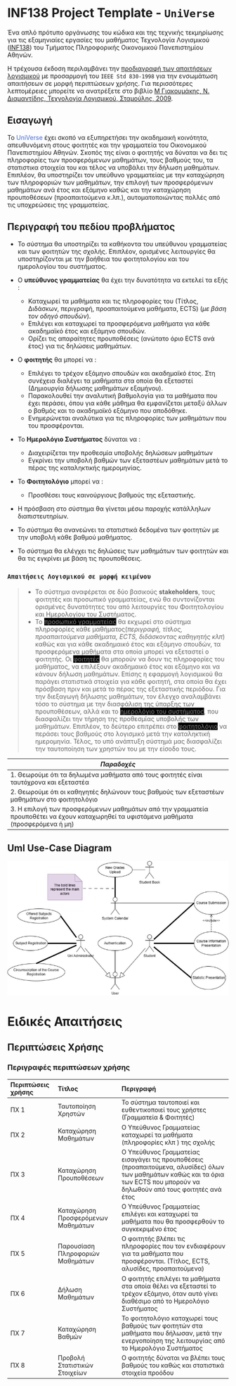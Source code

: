 # INF138 Project Template - ``UniVerse``

Ένα απλό πρότυπο οργάνωσης του κώδικα και της τεχνικής τεκμηρίωσης για τις εξαμηνιαίες εργασίες του μαθήματος Τεχνολογία Λογισμικού ([INF138](https://eclass.aueb.gr/courses/INF138/)) του Τμήματος Πληροφορικής Οικονομικού Πανεπιστημίου Αθηνών.

Η τρέχουσα έκδοση περιλαμβάνει την [προδιαγραφή των απαιτήσεων λογισμικού](docs/markdown/software-requirements.md) με προσαρμογή του `IEEE Std 830-1998` για την ενσωμάτωση απαιτήσεων σε μορφή περιπτώσεων χρήσης. Για περισσότερες λεπτομέρειες μπορείτε να ανατρέξετε στο βιβλίο [Μ Γιακουμάκης, Ν. Διαμαντίδης, Τεχνολογία Λογισμικού, Σταμούλης, 2009](https://www.softeng.gr).
##  **Εισαγωγή**
Το <mark style= 'color:royalblue; background-color: transparent'>UniVerse</mark> έχει σκοπό να εξυπηρετήσει την ακαδημαική κοινότητα, απευθυνόμενη στους φοιτητές και την γραμματεία του Οικονομικού Πανεπιστημίου Αθηνών. Σκοπός της είναι ο φοιτητής να δύναται να δει τις πληροφορίες των προσφερόμενων μαθημάτων, τους βαθμούς του, τα στατιστικα στοιχεία του και τέλος να υποβάλει την δήλωση μαθημάτων. Επιπλέον, θα υποστηρίζει τον υπεύθυνο γραμματείας με την καταχώρηση των πληροφοριών των μαθημάτων, την επιλογή των προσφερόμενων μαθημάτων ανά έτος και εξάμηνο καθώς και την καταχώρηση προυποθέσεων (προαπαιτούμενα κ.λπ.), αυτοματοποιώντας πολλές από τις υποχρεώσεις της γραμματείας.

##  Περιγραφή του πεδίου προβλήματος
-	Το σύστημα θα υποστηρίζει τα καθήκοντα του υπεύθυνου γραμματείας και των φοιτητών της σχολής. Επιπλέον, ορισμένες λειτουργίες θα υποστηρίζονται με την βοήθεια του φοιτητολογίου και του ημερολογίου του συστήματος.
-	Ο **υπεύθυνος γραμματείας** θα έχει την δυνατότητα να εκτελεί τα εξής :
    -	Καταχωρεί τα μαθήματα και τις πληροφορίες του (Τίτλος, Διδάσκων, περιγραφή, προαπαιτούμενα μαθήματα, ΕCTS) (*με βάση τον οδηγό σπουδών*).
    -  	Επιλέγει και καταχωρεί τα προσφερόμενα μαθήματα για κάθε ακαδημαϊκό έτος και εξάμηνο σπουδών.
    -   Ορίζει τις απαραίτητες προυποθέσεις (ανώτατο όριο ECTS ανά έτος) για τις δηλώσεις μαθημάτων.
-   Ο **φοιτητής** θα μπορεί να :
    -	Επιλέγει το τρέχον εξάμηνο σπουδών και ακαδημαϊκό έτος. Στη συνέχεια διαλέγει τα μαθήματα στα οποία θα εξεταστεί (Δημιουργία δήλωσης μαθημάτων εξαμήνου).
    -	Παρακολουθεί την αναλυτική βαθμολογία για τα μαθήματα που έχει περάσει, όπου για κάθε μάθημα θα εμφανίζεται μεταξύ άλλων ο βαθμός και το ακαδημαϊκό εξάμηνο που αποδόθηκε.
    -   Ενημερώνεται αναλύτικα για τις πληροφορίες των μαθημάτων που του προσφέρονται.
-	Το **Ημερολόγιο Συστήματος** δύναται να :
    -	Διαχειρίζεται την προθεσμία υποβολής δηλώσεων μαθημάτων
    -   Εγκρίνει την υποβολή βαθμών των εξεταστέων μαθημάτων μετά το πέρας της καταληκτικής ημερομηνίας.
-   Το **Φοιτητολόγιο** μπορεί να :
    -   Προσθέσει τους καινούργιους βαθμούς της εξεταστικής.

-	Η πρόσβαση στο σύστημα θα γίνεται μέσω παροχής κατάλληλων διαπιστευτηρίων.
-	Το σύστημα θα ανανεώνει τα στατιστικά δεδομένα των φοιτητών με την υποβολή κάθε βαθμού μαθήματος.
-   Το σύστημα θα ελέγχει τις δηλώσεις των μαθημάτων των φοιτητών και θα τις εγκρίνει με βάση τις προυποθέσεις.

### `Απαιτήσεις Λογισμικού σε μορφή κειμένου`
> - Το σύστημα αναφέρεται σε δύο βασικούς **stakeholders**, τους φοιτητές και προσωπικό γραμματείας, ενώ θα συντονίζονται ορισμένες δυνατότητες του από λειτουργίες του Φοιτητολογίου και Ημερολογίου του Συστήματος.  
> - Το <mark style= 'color:gray; background-color: black'>προσωπικό γραμματείας</mark> θα εκχωρεί στο σύστημα πληροφορίες κάθε μαθήματος(*περιγραφή, τίτλος, προαπαιτούμενα μαθήματα, ECTS, διδάσκοντας καθηγητής κλπ*) καθώς και για κάθε ακαδημαικό έτος και εξάμηνο σπουδών, τα προσφερόμενα μαθήματα στα οποία μπορεί να εξεταστεί ο φοιτητής. Οι <mark style= 'color:gray; background-color: black'>φοιτητές</mark> θα μπορούν να δουν τις πληροφορίες του μαθήματος, να επιλέξουν ακαδημαικό έτος και εξάμηνο και να κάνουν δήλωση μαθημάτων. Επίσης η εφαρμογή λογισμικού θα παράγει στατιστικά στοιχεία για κάθε φοιτητή, στα οποία θα έχει πρόσβαση πριν και μετά το πέρας της εξεταστικής περιόδου. Για την διεξαγωγή δήλωσης μαθημάτων, τον έλεγχο αναλαμβάνει τόσο το σύστημα με την διασφάλιση της ύπαρξης των προυποθέσεων, αλλά και το <mark style= 'color:gray; background-color: black'>ημερολόγιο του συστήματος</mark>, που διασφαλίζει την τήρηση της προθεσμίας υποβολής των μαθημάτων. Επιπλέον, το δεύτερο επιτρέπει στο <mark style= 'color:gray; background-color: black'>φοιτητολόγιο</mark> να περάσει τους βαθμούς στο λογισμικό μετά την καταληκτική ημερομηνία. Τέλος, το υπό ανάπτυξη σύστημά μας διασφαλίζει την ταυτοποίηση των χρηστών του με την είσοδο τους.

| <center>***Παραδοχές***</center> |
| --------------- |
|1. Θεωρούμε ότι τα δηλωμένα μαθήματα από τους φοιτητές είναι ταυτόχρονα και εξεταστέα |
|2. Θεωρούμε ότι οι καθηγητές δηλώνουν τους βαθμούς των εξεταστέων μαθημάτων στο φοιτητολόγιο |
|3. Η επιλογή των προσφερόμενων μαθημάτων από την γραμματεία προυποθέτει να έχουν καταχωρηθεί τα υφιστάμενα μαθήματα (προσφερόμενα ή μη)|

## Uml Use-Case Diagram
![Εναλλακτικό κείμενο](docs/markdown/uml/requirements/UseCase.jpg "UseCase Diagram")

# Ειδικές Απαιτήσεις
## Περιπτώσεις Χρήσης

### Περιγραφές περιπτώσεων χρήσης 
| Περιπτώσεις χρήσης | Τίτλος | Περιγραφή |
| :-----| :--------------| :------------------------------|
| ΠΧ 1 | Ταυτοποίηση Χρηστών | Το σύστημα ταυτοποιεί και ευθεντικοποιεί τους χρήστες (Γραμματεία & Φοιτητές)|
| ΠΧ 2 | Καταχώρηση Μαθημάτων | Ο Υπεύθυνος Γραμματείας καταχωρεί τα μαθήματα (πληροφορίες κλπ ) της σχολής  |
| ΠΧ 3 | Καταχώρηση Προυποθέσεων | Ο Υπεύθυνος Γραμματείας εισαγάγει τις προυποθέσεις (προαπαιτούμενα, αλυσίδες) όλων των μαθημάτων καθώς και τα όρια των ECTS που μπορούν να δηλωθούν από τους φοιτητές ανά έτος  |
| ΠΧ 4 | Καταχώρηση Προσφερόμενων Μαθημάτων | Ο Υπεύθυνος Γραμματείας επιλέγει και καταχωρεί τα μαθήματα που θα προσφερθούν το συγκεκριμένο έτος |
| ΠΧ 5 | Παρουσίαση Πληροφοριών Μαθημάτων | Ο φοιτητής βλέπει τις πληροφορίες που τον ενδιαφέρουν για τα μαθήματα που προσφέρονται. (Τίτλος, ECTS, αλυσίδες, προαπαιτούμενα) |
| ΠΧ 6 | Δήλωση Μαθημάτων | Ο φοιτητής επιλέγει τα μαθήματα στα οποία θέλει να εξεταστεί το τρέχον εξάμηνο, όταν αυτό γίνει διαθέσιμο από το Ημερολόγιο Συστήματος |
| ΠΧ 7 | Καταχώρηση Βαθμών | Το φοιτητολόγιο καταχωρεί τους βαθμούς των φοιτητών στα μαθήματα που δήλωσαν, μετά την ενεργοποίηση της λειτουργίας από το Ημερολόγιο Συστήματος |
| ΠΧ 8 | Προβολή Στατιστικών Στοιχείων | Ο φοιτητής δύναται να βλέπει τους βαθμούς του καθώς και στατιστικά στοιχεία προόδου |

